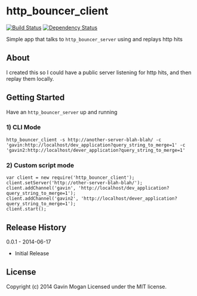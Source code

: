 # http_bouncer_client

[![Build Status](https://travis-ci.org/halkeye/http_bouncer_client.png?branch=master)](https://travis-ci.org/halkeye/http_bouncer_client)
[![Dependency Status](https://gemnasium.com/halkeye/http_bouncer_client.png)](https://gemnasium.com/halkeye/http_bouncer_client)

Simple app that talks to `http_bouncer_server` using and replays http hits

## About

I created this so I could have a public server listening for http hits, and then replay them locally.

## Getting Started

Have an `http_bouncer_server` up and running

### 1) CLI Mode


    http_bouncer_client -s http://another-server-blah-blah/ -c 'gavin:http://localhost/dev_application?query_string_to_merge=1' -c 'gavin2:http://localhost/dever_application?query_string_to_merge=1'

### 2) Custom script mode


    var client = new require('http_bouncer_client');
    client.setServer('http://other-server-blah-blah/');
    client.addChannel('gavin', 'http://localhost/dev_application?query_string_to_merge=1');
    client.addChannel('gavin2', 'http://localhost/dever_application?query_string_to_merge=1');
    client.start();

## Release History

0.0.1 - 2014-06-17

* Initial Release

## License
Copyright (c) 2014 Gavin Mogan
Licensed under the MIT license.

